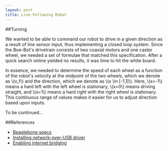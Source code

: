 ```yaml
---
layout: post
title: Line-Following Robot
---
```


##Turning

We wanted to be able to command our robot to drive in a given direction as a result of line sensor input, thus implementing a closed loop system. Since the Boe-Bot's drivetrain consists of two coaxial motors and one caster wheel, we needed a set of formulae that matched this specification. After a quick search online yielded no results, it was time to hit the white board.

In essence, we needed to determine the speed of each wheel as a function of the robot's velocity at the midpoint of the two wheels, which we denote as \\(v_f\\) and the direction, which we denote as \\(x \in [-1,1]\\). Here, \\(x=-1\\) means a hard left with the left wheel is stationary, \\(x=0\\) means driving straight, and \\(x=1\\) means a hard right with the right wheel is stationary. This continuous range of values makes it easier for us to adjust direction based upon inputs.

To be continued...

##References
 - [Beaglebone specs](http://beagleboard.org/support/bone101)
 - [Installing network-over-USB driver](http://beagleboard.org/getting-started)
 - [Enabling internet bridging](http://derekmolloy.ie/beaglebone/getting-started-usb-network-adapter-on-the-beaglebone/)
